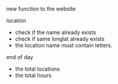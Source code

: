 new function to the website

location
- check if the name already exists
- check if same longlat already exists
- the location name must contain letters.


end of day
- the total locations
- the total hours
